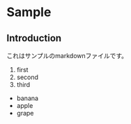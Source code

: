 # Sample
## Introduction
これはサンプルのmarkdownファイルです。
1. first
2. second
3. third

- banana
- apple
- grape